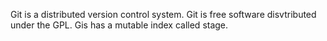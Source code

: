 Git is a distributed version control system.
Git is free software disvtributed under the GPL.
Gis has a mutable index called stage.
